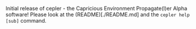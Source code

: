 Initial release of cepler - the Capricious Environment Propagate(l)er
Alpha software!
Please look at the (README)[./README.md] and the `cepler help [sub]` command.

